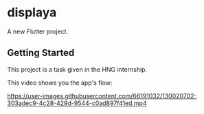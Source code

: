# displaya

A new Flutter project.

## Getting Started

This project is a task given in the HNG internship.

This video shows you the app's flow:

https://user-images.githubusercontent.com/66191032/130020702-303adec9-4c28-429d-9544-c0ad897f41ed.mp4


